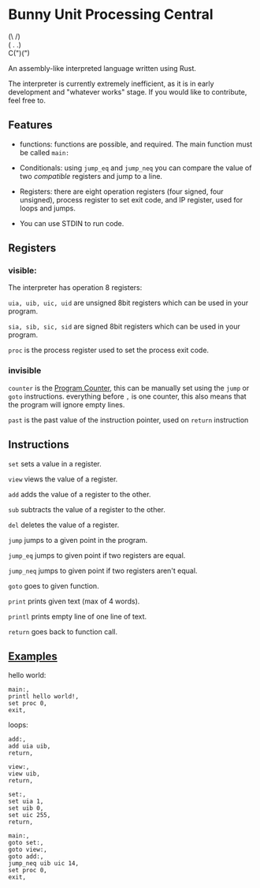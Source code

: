 # Bunny Unit Processing Central

(\ /)<br>
( . .)<br>
C(")(")<br>

An assembly-like interpreted language written using Rust.

The interpreter is currently extremely inefficient, as it is in early development and "whatever works" stage. If you would like to contribute, feel free to.

## Features
* functions: 
functions are possible, and required. The main function must be called `main:`

* Conditionals:
using `jump_eq` and `jump_neq` you can compare the value of two *compatible* registers and jump to a line.

* Registers:
there are eight operation registers (four signed, four unsigned), process register to set exit code, and IP register, used for loops and jumps.

* You can use STDIN to run code.

## Registers
### visible:
The interpreter has operation 8 registers:

`uia, uib, uic, uid` are unsigned 8bit registers which can be used in your program.

`sia, sib, sic, sid` are signed 8bit registers which can be used in your program.

`proc` is the process register used to set the process exit code.

### invisible
`counter` is the [Program Counter](https://en.wikipedia.org/wiki/Program_counter), this can be manually set using the `jump` or `goto` instructions.  everything before `,` is one counter, this also means that the program will ignore empty lines.

`past` is the past value of the instruction pointer, used on `return` instruction

## Instructions
`set` sets a value in a register.

`view` views the value of a register.

`add` adds the value of a register to the other.

`sub` subtracts the value of a register to the other.

`del` deletes the value of a register.

`jump` jumps to a given point in the program.

`jump_eq` jumps to given point if two registers are equal.

`jump_neq` jumps to given point if two registers aren't equal.

`goto` goes to given function.

`print` prints given text (max of 4 words).

`printl` prints empty line of one line of text.

`return` goes back to function call.

## [Examples](examples/)
hello world:
```
main:,
printl hello world!,
set proc 0,
exit,
```

loops:
```
add:,
add uia uib,
return,

view:,
view uib,
return,

set:,
set uia 1,
set uib 0,
set uic 255,
return,

main:,
goto set:,
goto view:,
goto add:,
jump_neq uib uic 14,
set proc 0,
exit,
```